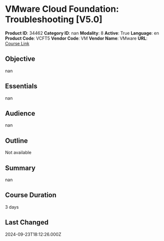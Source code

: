 # VMware Cloud Foundation: Troubleshooting [V5.0]

**Product ID**: 34462
**Category ID**: nan
**Modality**: 8
**Active**: True
**Language**: en
**Product Code**: VCFT5
**Vendor Code**: VM
**Vendor Name**: VMware
**URL**: [Course Link](https://www.fastlaneus.com/course/vmware-vcft5)

## Objective
nan

## Essentials
nan

## Audience
nan

## Outline
Not available

## Summary
nan

## Course Duration
3 days

## Last Changed
2024-09-23T18:12:26.000Z
